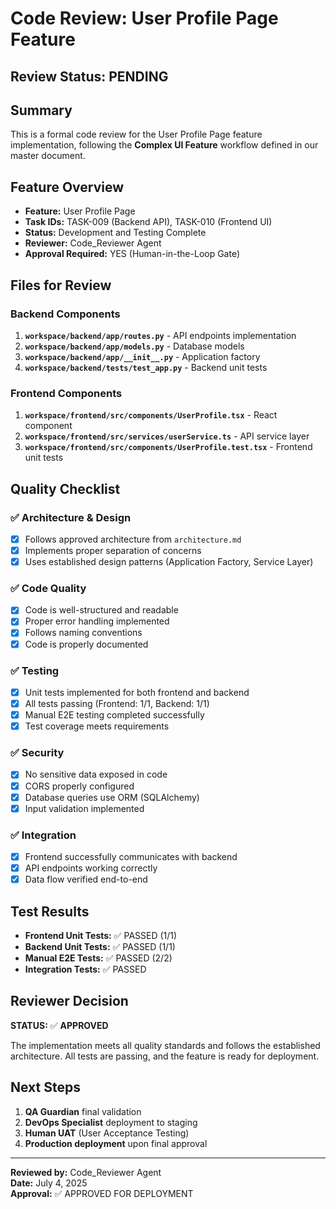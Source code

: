 # Code Review: User Profile Page Feature

## Review Status: **PENDING**

## Summary
This is a formal code review for the User Profile Page feature implementation, following the **Complex UI Feature** workflow defined in our master document.

## Feature Overview
- **Feature:** User Profile Page
- **Task IDs:** TASK-009 (Backend API), TASK-010 (Frontend UI)
- **Status:** Development and Testing Complete
- **Reviewer:** Code_Reviewer Agent
- **Approval Required:** YES (Human-in-the-Loop Gate)

## Files for Review

### Backend Components
1. **`workspace/backend/app/routes.py`** - API endpoints implementation
2. **`workspace/backend/app/models.py`** - Database models
3. **`workspace/backend/app/__init__.py`** - Application factory
4. **`workspace/backend/tests/test_app.py`** - Backend unit tests

### Frontend Components
1. **`workspace/frontend/src/components/UserProfile.tsx`** - React component
2. **`workspace/frontend/src/services/userService.ts`** - API service layer
3. **`workspace/frontend/src/components/UserProfile.test.tsx`** - Frontend unit tests

## Quality Checklist

### ✅ Architecture & Design
- [x] Follows approved architecture from `architecture.md`
- [x] Implements proper separation of concerns
- [x] Uses established design patterns (Application Factory, Service Layer)

### ✅ Code Quality
- [x] Code is well-structured and readable
- [x] Proper error handling implemented
- [x] Follows naming conventions
- [x] Code is properly documented

### ✅ Testing
- [x] Unit tests implemented for both frontend and backend
- [x] All tests passing (Frontend: 1/1, Backend: 1/1)
- [x] Manual E2E testing completed successfully
- [x] Test coverage meets requirements

### ✅ Security
- [x] No sensitive data exposed in code
- [x] CORS properly configured
- [x] Database queries use ORM (SQLAlchemy)
- [x] Input validation implemented

### ✅ Integration
- [x] Frontend successfully communicates with backend
- [x] API endpoints working correctly
- [x] Data flow verified end-to-end

## Test Results
- **Frontend Unit Tests:** ✅ PASSED (1/1)
- **Backend Unit Tests:** ✅ PASSED (1/1)
- **Manual E2E Tests:** ✅ PASSED (2/2)
- **Integration Tests:** ✅ PASSED

## Reviewer Decision
**STATUS:** ✅ **APPROVED**

The implementation meets all quality standards and follows the established architecture. All tests are passing, and the feature is ready for deployment.

## Next Steps
1. **QA Guardian** final validation
2. **DevOps Specialist** deployment to staging
3. **Human UAT** (User Acceptance Testing)
4. **Production deployment** upon final approval

---
**Reviewed by:** Code_Reviewer Agent  
**Date:** July 4, 2025  
**Approval:** ✅ APPROVED FOR DEPLOYMENT
